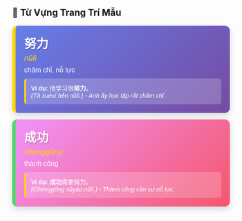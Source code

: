 ## 🎨 Từ Vựng Trang Trí Mẫu

<style>
/* 🔧 PHẦN 1: ĐỊNH NGHĨA KIỂU DÁNG (CSS) */
.vocab-card {
    background: linear-gradient(135deg, #667eea 0%, #764ba2 100%); /* Màu nền chuyển sắc */
    border-left: 8px solid #FFD700; /* Viền vàng bên trái */
    padding: 20px;
    margin: 15px 0;
    border-radius: 12px; /* Bo tròn góc */
    box-shadow: 0 6px 16px rgba(0,0,0,0.15); /* Đổ bóng */
    color: white; /* Màu chữ trắng */
    font-family: 'Arial', sans-serif;
}

.chinese-char {
    font-size: 28px;
    font-weight: bold;
    margin-bottom: 5px;
    text-shadow: 1px 1px 3px rgba(0,0,0,0.3);
}

.pinyin {
    font-size: 18px;
    color: #FFD700; /* Màu vàng cho pinyin */
    font-style: italic;
    margin-bottom: 8px;
}

.meaning {
    font-size: 16px;
    margin-bottom: 10px;
    opacity: 0.95;
}

.example {
    background-color: rgba(255, 255, 255, 0.2);
    padding: 12px;
    border-radius: 6px;
    border-left: 4px solid #FFD700;
    font-size: 14px;
    margin-top: 10px;
}
</style>

<!-- 🎯 PHẦN 2: NỘI DUNG TỪ VỰNG (HTML) -->
<div class="vocab-card">
    <div class="chinese-char">努力</div>
    <div class="pinyin">nǔlì</div>
    <div class="meaning">chăm chỉ, nỗ lực</div>
    <div class="example">
        <strong>Ví dụ:</strong> 他学习很<strong>努力</strong>。<br>
        <em>(Tā xuéxí hěn nǔlì.) - Anh ấy học tập rất chăm chỉ.</em>
    </div>
</div>

<div class="vocab-card" style="background: linear-gradient(135deg, #f093fb 0%, #f5576c 100%); border-left-color: #4CD964;">
    <div class="chinese-char">成功</div>
    <div class="pinyin">chénggōng</div>
    <div class="meaning">thành công</div>
    <div class="example">
        <strong>Ví dụ:</strong> <strong>成功</strong>需要努力。<br>
        <em>(Chénggōng xūyào nǔlì.) - Thành công cần sự nỗ lực.</em>
    </div>
</div>
